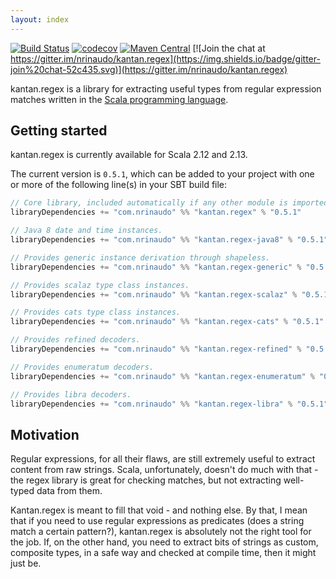 ```yaml
---
layout: index
---
```


[![Build Status](https://travis-ci.org/nrinaudo/kantan.regex.svg?branch=master)](https://travis-ci.org/nrinaudo/kantan.regex)
[![codecov](https://codecov.io/gh/nrinaudo/kantan.regex/branch/master/graph/badge.svg)](https://codecov.io/gh/nrinaudo/kantan.regex)
[![Maven Central](https://maven-badges.herokuapp.com/maven-central/com.nrinaudo/kantan.regex_2.13/badge.svg)](https://maven-badges.herokuapp.com/maven-central/com.nrinaudo/kantan.regex_2.13)
[![Join the chat at https://gitter.im/nrinaudo/kantan.regex](https://img.shields.io/badge/gitter-join%20chat-52c435.svg)](https://gitter.im/nrinaudo/kantan.regex)

kantan.regex is a library for extracting useful types from regular expression matches written in the
[Scala programming language](http://www.scala-lang.org).

## Getting started

kantan.regex is currently available for Scala 2.12 and 2.13.

The current version is `0.5.1`, which can be added to your project with one or more of the following line(s)
in your SBT build file:

```scala
// Core library, included automatically if any other module is imported.
libraryDependencies += "com.nrinaudo" %% "kantan.regex" % "0.5.1"

// Java 8 date and time instances.
libraryDependencies += "com.nrinaudo" %% "kantan.regex-java8" % "0.5.1"

// Provides generic instance derivation through shapeless.
libraryDependencies += "com.nrinaudo" %% "kantan.regex-generic" % "0.5.1"

// Provides scalaz type class instances.
libraryDependencies += "com.nrinaudo" %% "kantan.regex-scalaz" % "0.5.1"

// Provides cats type class instances.
libraryDependencies += "com.nrinaudo" %% "kantan.regex-cats" % "0.5.1"

// Provides refined decoders.
libraryDependencies += "com.nrinaudo" %% "kantan.regex-refined" % "0.5.1"

// Provides enumeratum decoders.
libraryDependencies += "com.nrinaudo" %% "kantan.regex-enumeratum" % "0.5.1"

// Provides libra decoders.
libraryDependencies += "com.nrinaudo" %% "kantan.regex-libra" % "0.5.1"
```

## Motivation

Regular expressions, for all their flaws, are still extremely useful to extract content from raw strings. Scala,
unfortunately, doesn't do much with that - the regex library is great for checking matches, but not extracting
well-typed data from them.

Kantan.regex is meant to fill that void - and nothing else. By that, I mean that if you need to use regular expressions
as predicates (does a string match a certain pattern?), kantan.regex is absolutely not the right tool for the job. If,
on the other hand, you need to extract bits of strings as custom, composite types, in a safe way and checked at compile
time, then it might just be.
